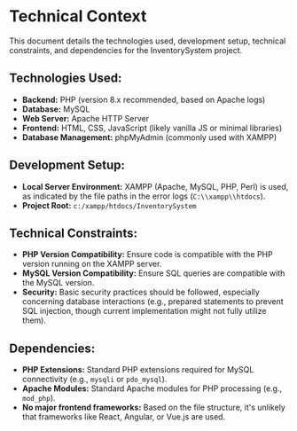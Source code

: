 # Technical Context

This document details the technologies used, development setup, technical constraints, and dependencies for the InventorySystem project.

## Technologies Used:
- **Backend:** PHP (version 8.x recommended, based on Apache logs)
- **Database:** MySQL
- **Web Server:** Apache HTTP Server
- **Frontend:** HTML, CSS, JavaScript (likely vanilla JS or minimal libraries)
- **Database Management:** phpMyAdmin (commonly used with XAMPP)

## Development Setup:
- **Local Server Environment:** XAMPP (Apache, MySQL, PHP, Perl) is used, as indicated by the file paths in the error logs (`C:\\xampp\\htdocs`).
- **Project Root:** `c:/xampp/htdocs/InventorySystem`

## Technical Constraints:
- **PHP Version Compatibility:** Ensure code is compatible with the PHP version running on the XAMPP server.
- **MySQL Version Compatibility:** Ensure SQL queries are compatible with the MySQL version.
- **Security:** Basic security practices should be followed, especially concerning database interactions (e.g., prepared statements to prevent SQL injection, though current implementation might not fully utilize them).

## Dependencies:
- **PHP Extensions:** Standard PHP extensions required for MySQL connectivity (e.g., `mysqli` or `pdo_mysql`).
- **Apache Modules:** Standard Apache modules for PHP processing (e.g., `mod_php`).
- **No major frontend frameworks:** Based on the file structure, it's unlikely that frameworks like React, Angular, or Vue.js are used.
